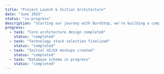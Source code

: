 ```yaml
---
title: "Project Launch & Initial Architecture"
date: "June 2025"
status: "in-progress"
description: "Starting our journey with BurnStop, we're building a comprehensive cost tracking platform for startups. Our tech stack includes modern web technologies focusing on performance and self-hosting capabilities."
progress:
  - task: "Core architecture design completed"
    status: "completed"
  - task: "Technology stack selection finalized"
    status: "completed"
  - task: "Initial UI/UX mockups created"
    status: "completed"
  - task: "Database schema in progress"
    status: "completed"
---
```


